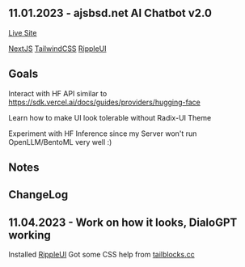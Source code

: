 ## 11.01.2023 - ajsbsd.net AI Chatbot v2.0

<a href="https://ajsbsd.net">Live Site</a>

<a href="https://nextjs.org">NextJS</a> <a href="https://tailwindcss.com/docs/customizing-colors">TailwindCSS</a> <a href="https://www.ripple-ui.com/docs/components/button">RippleUI</a>

## Goals

Interact with HF API similar to https://sdk.vercel.ai/docs/guides/providers/hugging-face

Learn how to make UI look tolerable without Radix-UI Theme

Experiment with HF Inference since my Server won't run OpenLLM/BentoML very well :)

## Notes

## ChangeLog

## 11.04.2023 - Work on how it looks, DialoGPT working

Installed <a href="https://www.ripple-ui.com/">RippleUI</a>
Got some CSS help from <a href="https://tailblocks.cc/">tailblocks.cc</a>
